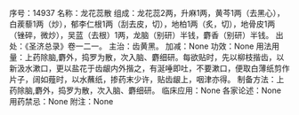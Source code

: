序号：14937
名称：龙花蕊散
组成：龙花蕊2两，升麻1两，黄芩1两（去黑心），白蒺藜1两（炒），郁李仁根1两（刮去皮，切），地柏1两（炙，切），地骨皮1两（锉碎，微炒），吴蓝（去根）1两，龙脑（别研）半钱，麝香（别研）半钱。
出处：《圣济总录》卷一二一。
主治：齿黄黑。
加减：None
功效：None
用法用量：上药除脑,麝外，捣罗为散，次入脑、麝细研。每欲贴时，先以柳枝揩齿，以新汲水漱口，更以盐花于齿龈内外揩之，有涎唾即吐，不要漱口，便取白薄纸剪作片子，阔如薤时，以水蘸纸，掺药末少许，贴齿龈上，咽津亦得。
制备方法：上药除脑,麝外，捣罗为散，次入脑、麝细研。
临床应用：None
各家论述：None
用药禁忌：None
附注：None
